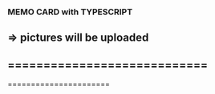 ### MEMO CARD with TYPESCRIPT
=> pictures will be uploaded
----------------------------
============================
-----------------
======================

